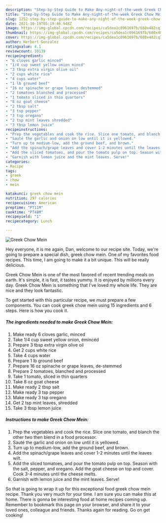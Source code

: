 ```yaml
---
description: "Step-by-Step Guide to Make Any-night-of-the-week Greek Chow Mein"
title: "Step-by-Step Guide to Make Any-night-of-the-week Greek Chow Mein"
slug: 1252-step-by-step-guide-to-make-any-night-of-the-week-greek-chow-mein
date: 2021-10-19T05:19:46.948Z
image: https://img-global.cpcdn.com/recipes/ca5dea1c0961697b/680x482cq70/greek-chow-mein-recipe-main-photo.jpg
thumbnail: https://img-global.cpcdn.com/recipes/ca5dea1c0961697b/680x482cq70/greek-chow-mein-recipe-main-photo.jpg
cover: https://img-global.cpcdn.com/recipes/ca5dea1c0961697b/680x482cq70/greek-chow-mein-recipe-main-photo.jpg
author: Herbert Gonzalez
ratingvalue: 4.1
reviewcount: 10139
recipeingredient:
- "6 cloves garlic minced"
- "1/4 cup sweet yellow onion mincd"
- "3 tbsp extra virgin olive oil"
- "2 cups white rice"
- "4 cups water"
- "1 lb ground beef"
- "16 oz spinache or grape leaves destemmed"
- "2 tomatoes blanched and processed"
- "1 tomato sliced in thin quarters"
- "8 oz goat cheese"
- "2 tbsp salt"
- "3 tsp pepper"
- "3 tsp oregano"
- "2 tsp mint leaves shredded"
- "3 tbsp lemon juice"
recipeinstructions:
- "Prep the vegetables and cook the rice. Slice one tomato, and blanch the other two then blend in a food processor."
- "Sauté the garlic and onion on low until it is yellowed."
- "Turn up to medium-low, add the ground beef, and brown."
- "Add the spinach/grape leaves and cover 1-2 minutes until the leaves wilt."
- "Add the sliced tomatoes, and pour the tomato pulp on top. Season with the salt, pepper, and oregano. Add the goat cheese on top and cover. Cook 3-4 minutes until the cheese melts."
- "Garnish with lemon juice and the mint leaves. Serve!"
categories:
- Recipe
tags:
- greek
- chow
- mein

katakunci: greek chow mein 
nutrition: 297 calories
recipecuisine: American
preptime: "PT11M"
cooktime: "PT48M"
recipeyield: "1"
recipecategory: Lunch

---
```



![Greek Chow Mein](https://img-global.cpcdn.com/recipes/ca5dea1c0961697b/680x482cq70/greek-chow-mein-recipe-main-photo.jpg)

Hey everyone, it is me again, Dan, welcome to our recipe site. Today, we're going to prepare a special dish, greek chow mein. One of my favorites food recipes. This time, I am going to make it a bit unique. This will be really delicious.

Greek Chow Mein is one of the most favored of recent trending meals on earth. It's simple, it is fast, it tastes yummy. It is enjoyed by millions every day. Greek Chow Mein is something that I've loved my whole life. They are nice and they look fantastic.




To get started with this particular recipe, we must prepare a few components. You can cook greek chow mein using 15 ingredients and 6 steps. Here is how you cook it.

<!--inarticleads1-->

##### The ingredients needed to make Greek Chow Mein:

1. Make ready 6 cloves garlic, minced
1. Take 1/4 cup sweet yellow onion, émincéd
1. Prepare 3 tbsp extra virgin olive oil
1. Get 2 cups white rice
1. Take 4 cups water
1. Prepare 1 lb ground beef
1. Prepare 16 oz spinache or grape leaves, de-stemmed
1. Prepare 2 tomatoes, blanched and processed
1. Take 1 tomato, sliced in thin quarters
1. Take 8 oz goat cheese
1. Make ready 2 tbsp salt
1. Make ready 3 tsp pepper
1. Make ready 3 tsp oregano
1. Get 2 tsp mint leaves, shredded
1. Take 3 tbsp lemon juice




<!--inarticleads2-->

##### Instructions to make Greek Chow Mein:

1. Prep the vegetables and cook the rice. Slice one tomato, and blanch the other two then blend in a food processor.
1. Sauté the garlic and onion on low until it is yellowed.
1. Turn up to medium-low, add the ground beef, and brown.
1. Add the spinach/grape leaves and cover 1-2 minutes until the leaves wilt.
1. Add the sliced tomatoes, and pour the tomato pulp on top. Season with the salt, pepper, and oregano. Add the goat cheese on top and cover. Cook 3-4 minutes until the cheese melts.
1. Garnish with lemon juice and the mint leaves. Serve!




So that is going to wrap it up for this exceptional food greek chow mein recipe. Thank you very much for your time. I am sure you can make this at home. There is gonna be interesting food at home recipes coming up. Remember to bookmark this page on your browser, and share it to your loved ones, colleague and friends. Thanks again for reading. Go on get cooking!

